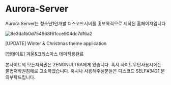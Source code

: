 # Aurora-Server
Aurora Server는 청소년1인개발 디스코드서버를 홍보목적으로 제작된 홈페이지입니다 

![8e3da1b0d754968f61cce904dc7df6a2](https://user-images.githubusercontent.com/86134892/146925179-9042f76b-1a03-4712-8312-349f5a0f7262.jpg)

[UPDATE] Winter & Christmas theme application

[업데이트] 겨울&크리스마스 테마적용완료

본사이트의 모든저작권은 ZENONULTRA에게 있습니다.
혹시 사이트무단사용시에는 불법저작권침해로 고소하겠습니다. 
혹시나 사용해주실분들은 디스코드 SELF#3421 문의부탁드립니다.

